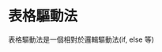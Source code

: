 # 表格驅動法

表格驅動法是一個相對於邏輯驅動法(if, else 等)
<!--stackedit_data:
eyJoaXN0b3J5IjpbLTEzOTkwOTU3NDksLTExNTM0MTYzNjZdfQ
==
-->